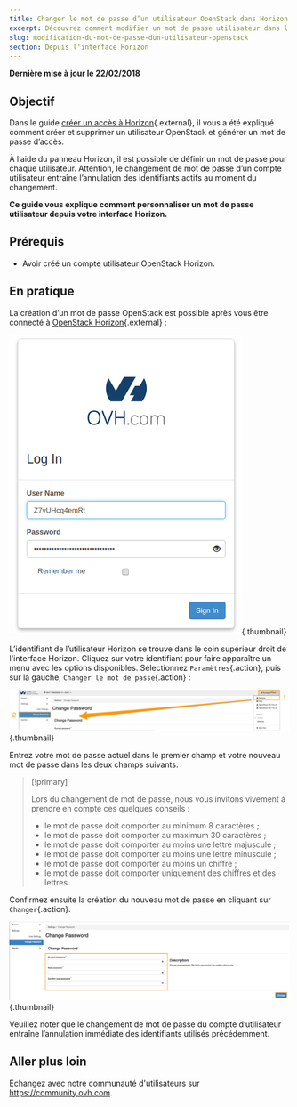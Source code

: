 ```yaml
---
title: Changer le mot de passe d’un utilisateur OpenStack dans Horizon
excerpt: Découvrez comment modifier un mot de passe utilisateur dans l'interface Horizon.
slug: modification-du-mot-de-passe-dun-utilisateur-openstack
section: Depuis l'interface Horizon
---
```


**Dernière mise à jour le 22/02/2018**


## Objectif

Dans le guide [créer un accès à Horizon](https://docs.ovh.com/fr/public-cloud/creer-un-acces-a-horizon/){.external}, il vous a été expliqué comment créer et supprimer un utilisateur OpenStack et générer un mot de passe d’accès.

À l’aide du panneau Horizon, il est possible de définir un mot de passe pour chaque utilisateur. Attention, le changement de mot de passe d’un compte utilisateur entraîne l’annulation des identifiants actifs au moment du changement.

**Ce guide vous explique comment personnaliser un mot de passe utilisateur depuis votre interface Horizon.**


## Prérequis

- Avoir créé un compte utilisateur OpenStack Horizon.


## En pratique

La création d’un mot de passe OpenStack est possible après vous être connecté à [OpenStack Horizon](https://horizon.cloud.ovh.net){.external} :

![Connexion à Horizon](images/1_H_login_window.png){.thumbnail}

L’identifiant de l’utilisateur Horizon se trouve dans le coin supérieur droit de l'interface Horizon. Cliquez sur votre identifiant pour faire apparaître un menu avec les options disponibles.
Sélectionnez `Paramètres`{.action}, puis sur la gauche, `Changer le mot de passe`{.action} :

![Changement de mot de passe](images/2_H_pass_change_option.png){.thumbnail}

Entrez votre mot de passe actuel dans le premier champ et votre nouveau mot de passe dans les deux champs suivants.

> [!primary]
>
> Lors du changement de mot de passe, nous vous invitons vivement à prendre en compte ces quelques conseils :
 >
> - le mot de passe doit comporter au minimum 8 caractères ;
> - le mot de passe doit comporter au maximum 30 caractères ;
> - le mot de passe doit comporter au moins une lettre majuscule ;
> - le mot de passe doit comporter au moins une lettre minuscule ;
> - le mot de passe doit comporter au moins un chiffre ;
> - le mot de passe doit comporter uniquement des chiffres et des lettres.
>

Confirmez ensuite la création du nouveau mot de passe en cliquant sur `Changer`{.action}.

![Paramétrage du mot de passe](images/3_H_set_new_passord.png){.thumbnail}

Veuillez noter que le changement de mot de passe du compte d’utilisateur entraîne l’annulation immédiate des identifiants utilisés précédemment.

## Aller plus loin

Échangez avec notre communauté d'utilisateurs sur <https://community.ovh.com>.